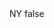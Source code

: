 <?xml version="1.0" encoding="UTF-8"?>
<CustomMetadata xmlns="http://soap.sforce.com/2006/04/metadata">
    <label>NY</label>
    <protected>false</protected>
</CustomMetadata>
